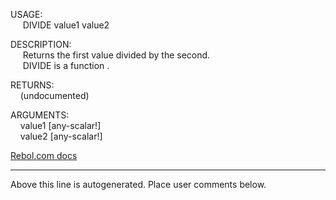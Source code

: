 USAGE:  
&nbsp;&nbsp;&nbsp;&nbsp;&nbsp;DIVIDE&nbsp;value1&nbsp;value2&nbsp;  
  
DESCRIPTION:  
&nbsp;&nbsp;&nbsp;&nbsp;&nbsp;Returns&nbsp;the&nbsp;first&nbsp;value&nbsp;divided&nbsp;by&nbsp;the&nbsp;second.  
&nbsp;&nbsp;&nbsp;&nbsp;&nbsp;DIVIDE&nbsp;is&nbsp;a&nbsp;function&nbsp;.  
  
RETURNS:  
&nbsp;&nbsp;&nbsp;&nbsp;(undocumented)  
  
ARGUMENTS:  
&nbsp;&nbsp;&nbsp;&nbsp;value1&nbsp;[any-scalar!]  
&nbsp;&nbsp;&nbsp;&nbsp;value2&nbsp;[any-scalar!]  

[Rebol.com docs](http://www.rebol.com/r3/docs/functions/divide.html)
___
Above this line is autogenerated. Place user comments below.